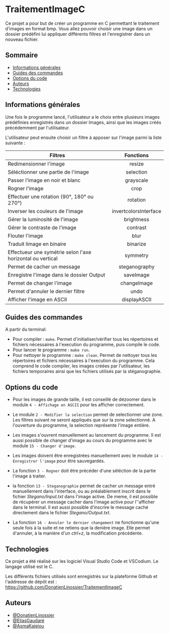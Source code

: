 
# TraitementImageC    

Ce projet a pour but de créer un programme en C permettant le traitement d'images en format bmp. Vous allez pouvoir choisir une image dans un dossier prédéfini lui appliquer différents filtres et l'enregistrer dans un nouveau fichier.

## Sommaire

* [Informations générales](#informations-générales)
* [Guides des commandes](#guides-des-commandes)
* [Options du code](#options-du-code)
* [Auteurs](#auteurs)
* [Technologies](#technologies)

## Informations générales

Une fois le programme lancé, l'utilisateur a le choix entre plusieurs images prédéfinies enregistrés dans un dossier Images, ainsi que les images créés précédemment par l'utilisateur.

L'utilisateur peut ensuite choisir un filtre à apposer sur l'image parmi la liste suivante :
 
| Filtres | Fonctions | 
|----------|:-------------:|
| Redimensionner l'image | resize | 
| Séléctionner une partie de l'image| selection | 
| Passer l'image en noir et blanc| grayscale | 
|  Rogner l'image | crop  | 
| Effectuer une rotation (90°, 180° ou 270°)| rotation | 
| Inverser les couleurs de l'image |  invertcolorsInterface | 
| Gérer la luminosité de l'image | brightness  |
| Gérer le contraste de l'image | contrast | 
| Flouter l'image | blur | 
| Traduit limage en binaire | binarize |
| Effectueur une symétrie selon l'axe horizontal ou vertical | symmetry |
| Permet de cacher un message| steganography |
| Enregistre l'image dans le dossier Output| saveImage  |
| Permet de changer l'image | changeImage  |
| Permet d'annuler le dernier filtre | undo |
| Afficher l'image en ASCII | displayASCII  |


## Guides des commandes

A partir du terminal:

* Pour compiler : `make`. Permet d'initialiser/vérifier tous les répertoires et fichiers nécessaires à l'execution du programme, puis compile le code. 
* Pour lancer le programme :  `make run`.
* Pour nettoyer le programme : `make clean`. Permet de nettoyer tous les répertoires et fichiers nécessaires à l'execution du programme. Cela comprend le code compiler, les images créées par l'utilisateur, les fichiers temporaires ainsi que les fichiers utilisés par la stéganographie.



## Options du code

* Pour les images de grande taille, il est conseillé de dézoomer dans le module `4 - Affichage en ASCII` pour les afficher correctement. 

* Le module `2 - Modifier la selection` permet de selectionner une zone. Les filtres suivant ne seront appliqués que sur la zone selectionné. A l'ouverture du programme, la selection représente l'image entière.

* Les images s'ouvrent manuellement au lancement du programme. Il est aussi possible de changer d'image au cours du programme avec le module `15 - Changer d'image`. 

* Les images doivent être enregistrées manuellement avec le module `14 - Enregistrer l'image` pour être sauvegardés.

* La fonction `3 - Rogner` doit être précéder d'une séléction de la partie l'image à traiter.

* la fonction `13 - Steganographie` permet de cacher un message entré manuellement dans l'interface, ou au préalablement inscrit dans le fichier *Stegano/Input.txt* dans l'image active. De meme, il est possible de récupérer un message cacher dans l'image active pour l''afficher dans le terminal. Il est aussi possible d'inscrire le message caché directement dans le fichier *Stegano/Output.txt*.

* La fonction `16 - Annuler le dernier changement` ne fonctionne qu'une seule fois à la suite et ne retiens que la denière image. Elle permet d'annuler, à la manière d'un *ctrl+z*, la modification précédente.

## Technologies

Ce projet a été réalisé sur les logiciel Visual Studio Code et VSCodium. Le langage utilisé est le C.

Les différents fichiers utilisés sont enregistrés sur la plateforme Github et l'addresse de dépôt est : https://github.com/DonatienLinossier/TraitementImageC 



## Auteurs

- [@DonatienLinossier](https://www.github.com/DonatienLinossier)
- [@EliasGaudaré](https://www.github.com/Eliasgdr)
- [@AsmaKajeiou](https://www.github.com/asmakaj)





